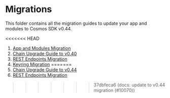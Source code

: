 <!--
order: false
parent:
  order: 6
-->

# Migrations

This folder contains all the migration guides to update your app and modules to Cosmos SDK v0.44.

<<<<<<< HEAD
1. [App and Modules Migration](./app_and_modules.md)
1. [Chain Upgrade Guide to v0.40](./chain-upgrade-guide-040.md)
1. [REST Endpoints Migration](./rest.md)
1. [Keyring Migration](./keyring.md)
=======
1. [Chain Upgrade Guide to v0.44](./chain-upgrade-guide-044.md)
2. [REST Endpoints Migration](./rest.md)
>>>>>>> 37dbfeca6 (docs: update to v0.44 migration (#10070))
